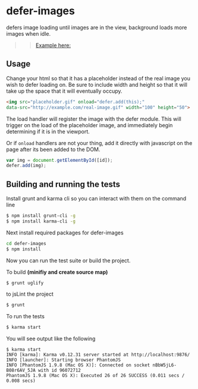 # defer-images

defers image loading until images are in the view, background loads more images when idle.
>> [Example here:](http://dperrymorrow.github.io/defer-images/examples/)

## Usage

Change your html so that it has a placeholder instead of the real image you wish to defer loading on.
Be sure to include width and height so that it will take up the space that it will eventually occupy.

```html
<img src="placeholder.gif" onload="defer.add(this);"
data-src="http://example.com/real-image.gif" width="100" height="50">
```

The load handler will register the image with the defer module.
This will trigger on the load of the placeholder image, and immediately begin determining if it is in the viewport.

Or if ```onload``` handlers are not your thing, add it directly with javascript on the page after its been added to the DOM.

```javascript
var img = document.getElementById([id]);
defer.add(img);
```

## Building and running the tests

Install grunt and karma cli so you can interact with them on the command line

```bash
$ npm install grunt-cli -g
$ npm install karma-cli -g
```

Next install required packages for defer-images

```bash
cd defer-images
$ npm install
```
Now you can run the test suite or build the project.

To build __(minifiy and create source map)__

```bash
$ grunt uglify
```

to jsLint the project
```bash
$ grunt
```

To run the tests
```bash
$ karma start
```

You will see output like the following
```
$ karma start
INFO [karma]: Karma v0.12.31 server started at http://localhost:9876/
INFO [launcher]: Starting browser PhantomJS
INFO [PhantomJS 1.9.8 (Mac OS X)]: Connected on socket nBbW5jL6-B08r6AV_5JA with id 96072712
PhantomJS 1.9.8 (Mac OS X): Executed 26 of 26 SUCCESS (0.011 secs / 0.008 secs)
```



